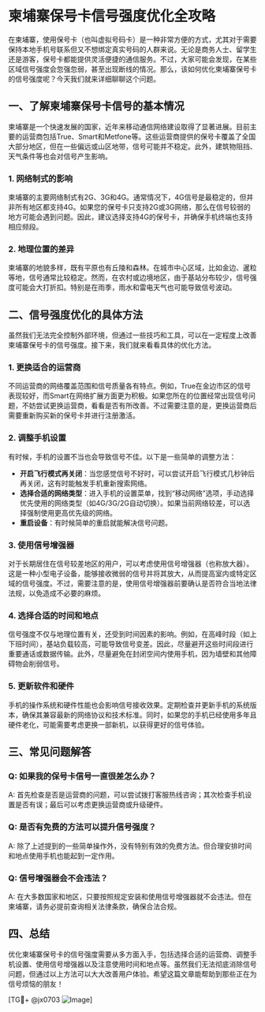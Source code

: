# 柬埔寨保号卡信号强度优化全攻略

在柬埔寨，使用保号卡（也叫虚拟号码卡）是一种非常方便的方式，尤其对于需要保持本地手机号联系但又不想绑定真实号码的人群来说。无论是商务人士、留学生还是游客，保号卡都能提供灵活便捷的通信服务。不过，大家可能会发现，在某些区域信号强度会忽强忽弱，甚至出现断线的情况。那么，该如何优化柬埔寨保号卡的信号强度呢？今天我们就来详细聊聊这个问题。

## 一、了解柬埔寨保号卡信号的基本情况

柬埔寨是一个快速发展的国家，近年来移动通信网络建设取得了显著进展。目前主要的运营商包括True、Smart和Metfone等。这些运营商提供的保号卡覆盖了全国大部分地区，但在一些偏远或山区地带，信号可能并不稳定。此外，建筑物阻挡、天气条件等也会对信号产生影响。

### 1. 网络制式的影响
柬埔寨的主要网络制式有2G、3G和4G。通常情况下，4G信号是最稳定的，但并非所有地区都支持4G。如果您的保号卡只支持2G或3G网络，那么在信号较弱的地方可能会遇到问题。因此，建议选择支持4G的保号卡，并确保手机终端也支持相应频段。

### 2. 地理位置的差异
柬埔寨的地貌多样，既有平原也有丘陵和森林。在城市中心区域，比如金边、暹粒等地，信号通常比较稳定。然而，在农村或边境地区，由于基站分布较少，信号强度可能会大打折扣。特别是在雨季，雨水和雷电天气也可能导致信号波动。

## 二、信号强度优化的具体方法

虽然我们无法完全控制外部环境，但通过一些技巧和工具，可以在一定程度上改善柬埔寨保号卡的信号强度。接下来，我们就来看看具体的优化方法。

### 1. 更换适合的运营商
不同运营商的网络覆盖范围和信号质量各有特点。例如，True在金边市区的信号表现较好，而Smart在网络扩展方面更为积极。如果您所在的位置经常出现信号问题，不妨尝试更换运营商，看看是否有所改善。不过需要注意的是，更换运营商后需要重新购买新的保号卡并进行注册激活。

### 2. 调整手机设置
有时候，手机的设置不当也会导致信号不佳。以下是一些简单的调整方法：
- **开启飞行模式再关闭**：当您感觉信号不好时，可以尝试开启飞行模式几秒钟后再关闭，这有时能触发手机重新搜索网络。
- **选择合适的网络类型**：进入手机的设置菜单，找到“移动网络”选项，手动选择优先使用的网络类型（如4G/3G/2G自动切换）。如果当前网络较差，可以选择强制使用更高优先级的网络。
- **重启设备**：有时候简单的重启就能解决信号问题。

### 3. 使用信号增强器
对于长期居住在信号较差地区的用户，可以考虑使用信号增强器（也称放大器）。这是一种小型电子设备，能够接收微弱的信号并将其放大，从而提高室内或特定区域的信号强度。不过，需要注意的是，使用信号增强器前要确认是否符合当地法律法规，以免造成不必要的麻烦。

### 4. 选择合适的时间和地点
信号强度不仅与地理位置有关，还受到时间因素的影响。例如，在高峰时段（如上下班时间），基站负载较高，可能导致信号变差。因此，尽量避开这些时间段进行重要通话或数据传输。此外，尽量避免在封闭空间内使用手机，因为墙壁和其他障碍物会削弱信号。

### 5. 更新软件和硬件
手机的操作系统和硬件性能也会影响信号接收效果。定期检查并更新手机的系统版本，确保其兼容最新的网络协议和技术标准。同时，如果您的手机已经使用多年且硬件老化，可能需要考虑更换一部新机，以获得更好的信号体验。

## 三、常见问题解答

### Q: 如果我的保号卡信号一直很差怎么办？
A: 首先检查是否是运营商的问题，可以尝试拨打客服热线咨询；其次检查手机设置是否有误；最后可以考虑更换运营商或升级硬件。

### Q: 是否有免费的方法可以提升信号强度？
A: 除了上述提到的一些简单操作外，没有特别有效的免费方法。但合理安排时间和地点使用手机也能起到一定作用。

### Q: 信号增强器会不会违法？
A: 在大多数国家和地区，只要按照规定安装和使用信号增强器就不会违法。但在柬埔寨，请务必提前查询相关法律条款，确保合法合规。

## 四、总结

优化柬埔寨保号卡的信号强度需要从多方面入手，包括选择合适的运营商、调整手机设置、使用信号增强器以及注意使用时间和地点等。虽然我们无法彻底消除信号问题，但通过以上方法可以大大改善用户体验。希望这篇文章能帮助到那些正在为信号烦恼的朋友！

[TG💪+ @jx0703 ![Image](https://github.com/user-attachments/assets/dbca1d08-cadb-493c-b0ec-ad6f7a83f270)]